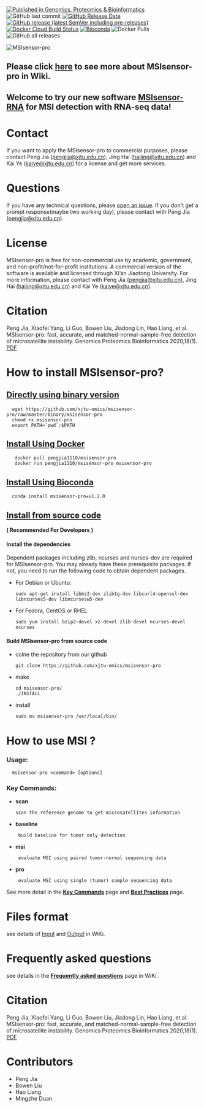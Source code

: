 
[![Published in Genomics, Proteomics & Bioinformatics](https://img.shields.io/badge/Published%20in-GPB-167DA4.svg)](https://www.sciencedirect.com/science/article/pii/S1672022920300218)
![GitHub last commit](https://img.shields.io/github/last-commit/xjtu-omics/msisensor-pro)
[![GitHub Release Date](https://img.shields.io/github/release-date/xjtu-omics/msisensor-pro)](https://github.com/xjtu-omics/msisensor-pro/releases)
[![GitHub release (latest SemVer including pre-releases)](https://img.shields.io/github/v/release/xjtu-omics/msisensor-pro?include_prereleases)](https://github.com/xjtu-omics/msisensor-pro/releases)
[![Docker Cloud Build Status](https://img.shields.io/docker/cloud/build/pengjia1110/msisensor-pro)](https://hub.docker.com/repository/docker/pengjia1110/msisensor-pro)
[![Bioconda](https://img.shields.io/conda/dn/bioconda/msisensor-pro.svg?label=Bioconda)](https://bioconda.github.io/recipes/msisensor-pro/README.html)
![Docker Pulls](https://img.shields.io/docker/pulls/pengjia1110/msisensor-pro)
![GitHub all releases](https://img.shields.io/github/downloads/xjtu-omics/msisensor-pro/total?label="Github")


![MSIsensor-pro](https://raw.githubusercontent.com/xjtu-omics/msisensor-pro/master/fig/logo_msisensor-pro.png)


## Please click [here](https://github.com/xjtu-omics/msisensor-pro/wiki) to see more about MSIsensor-pro in Wiki. 

## Welcome to try our new software [MSIsensor-RNA](https://github.com/xjtu-omics/msisensor-rna) for MSI detection with RNA-seq data!


# Contact

If you want to apply the MSIsensor-pro to commercial purposes, 
please contact Peng Jia (pengjia@xjtu.edu.cn), Jing Hai (haijing@xjtu.edu.cn) and 
Kai Ye (kaiye@xjtu.edu.cn) for a license
and get more services.

  
# Questions

If you have any technical questions, please [open an issue](https://github.com/xjtu-omics/msisensor-pro/issues/new). If you don't get a prompt response(maybe two working day), please contact with Peng Jia (pengjia@xjtu.edu.cn).



# License

MSIsensor-pro is free for non-commercial use
by academic, government, and non-profit/not-for-profit institutions. A
commercial version of the software is available and licensed through
Xi’an Jiaotong University. For more information, please contact with Peng Jia (pengjia@xjtu.edu.cn), Jing Hai (haijing@xjtu.edu.cn) and Kai Ye (kaiye@xjtu.edu.cn).



# Citation
Peng Jia, Xiaofei Yang, Li Guo, Bowen Liu, Jiadong Lin, Hao Liang, et al. MSIsensor-pro: fast, accurate, and matched-normal-sample-free detection of microsatellite instability. Genomics Proteomics Bioinformatics 2020,18(1).  [PDF](https://www.sciencedirect.com/science/article/pii/S1672022920300218)




# How to install MSIsensor-pro?

## [ Directly using binary version ](https://github.com/xjtu-omics/msisensor-pro/wiki/How-to-install-MSIsensor-pro#directly-using-binary-version) 

      wget https://github.com/xjtu-omics/msisensor-pro/raw/master/binary/msisensor-pro
      chmod +x msisensor-pro 
      export PATH=`pwd`:$PATH

## [ Install Using Docker ](https://github.com/xjtu-omics/msisensor-pro/wiki/How-to-install-MSIsensor-pro#install-using-docker)

       docker pull pengjia1110/msisensor-pro   
       docker run pengjia1110/msisensor-pro msisensor-pro

## [ Install Using Bioconda ](https://github.com/xjtu-omics/msisensor-pro/wiki/How-to-install-MSIsensor-pro#install-from-source-code)


      conda install msisensor-pro=v1.2.0
      

## [ Install from source code ](https://github.com/xjtu-omics/msisensor-pro/wiki/How-to-install-MSIsensor-pro#install-from-source-code)

**( Recommended For Developers )**


#### Install the dependencies
  Dependent packages including zlib, ncurses and nurses-dev are required for MSIsensor-pro. You may already have these prerequisite packages. If not, you need to run the following code to obtain dependent packages.

* For Debian or Ubuntu:

      sudo apt-get install libbz2-dev zlib1g-dev libcurl4-openssl-dev libncurses5-dev libncursesw5-dev

* For Fedora, CentOS or RHEL

      sudo yum install bzip2-devel xz-devel zlib-devel ncurses-devel ncurses

#### Build MSIsensor-pro from source code
* colne the repository from our github

      git clone https://github.com/xjtu-omics/msisensor-pro

* make 

      cd msisensor-pro/
      ./INSTALL
 
* install

      sudo mv msisensor-pro /usr/local/bin/


 

# How to use MSI ? 

### Usage:   
   
      msisensor-pro <command> [options]

### Key Commands:

* **scan**
	  
      scan the reference genome to get microsatellites information

* **baseline**

	   build baseline for tumor only detection

* **msi**

	   evaluate MSI using paired tumor-normal sequencing data

* **pro**

	   evaluate MSI using single (tumor) sample sequencing data 

See more detail in the **[Key Commands](https://github.com/xjtu-omics/msisensor-pro/wiki/Key-Commands)** page and **[Best Practices](https://github.com/xjtu-omics/msisensor-pro/wiki/Best-Practices)** page.

# Files  format

  see details of [Input](https://github.com/xjtu-omics/msisensor-pro/wiki/Input-Files-format) and [Output](https://github.com/xjtu-omics/msisensor-pro/wiki/Output-file-format) in WiKi.
## 
# Frequently asked questions
   
  see details in the **[Frequently asked questions](https://github.com/xjtu-omics/msisensor-pro/wiki/Frequently-Asked-Questions)** page in WiKi.


# Citation
  Peng Jia, Xiaofei Yang, Li Guo, Bowen Liu, Jiadong Lin, Hao Liang, et al. MSIsensor-pro: fast, accurate, and matched-normal-sample-free detection of microsatellite instability. Genomics Proteomics Bioinformatics 2020,18(1).  [PDF](https://www.sciencedirect.com/science/article/pii/S1672022920300218)   
 

# Contributors
* Peng Jia 
* Bowen Liu 
* Hao Liang 
* Mingzhe Duan

